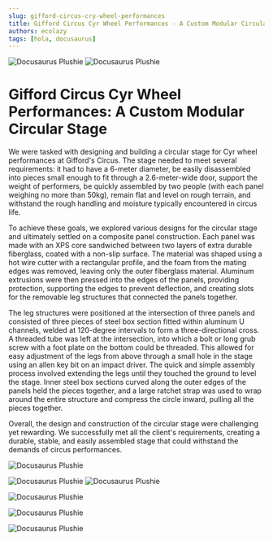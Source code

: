 ```yaml
---
slug: gifford-circus-cry-wheel-performances
title: Gifford Circus Cyr Wheel Performances - A Custom Modular Circular Stage
authors: ecolazy
tags: [hola, docusaurus]
---
```

![Docusaurus Plushie](/img/stage-3.jpg)
![Docusaurus Plushie](/img/stage-4.jpg)

# Gifford Circus Cyr Wheel Performances: A Custom Modular Circular Stage

We were tasked with designing and building a circular stage for Cyr wheel performances at Gifford's Circus. The stage needed to meet several requirements: it had to have a 6-meter diameter, be easily disassembled into pieces small enough to fit through a 2.6-meter-wide door, support the weight of performers, be quickly assembled by two people (with each panel weighing no more than 50kg), remain flat and level on rough terrain, and withstand the rough handling and moisture typically encountered in circus life.

To achieve these goals, we explored various designs for the circular stage and ultimately settled on a composite panel construction. Each panel was made with an XPS core sandwiched between two layers of extra durable fiberglass, coated with a non-slip surface. The material was shaped using a hot wire cutter with a rectangular profile, and the foam from the mating edges was removed, leaving only the outer fiberglass material. Aluminum extrusions were then pressed into the edges of the panels, providing protection, supporting the edges to prevent deflection, and creating slots for the removable leg structures that connected the panels together.

The leg structures were positioned at the intersection of three panels and consisted of three pieces of steel box section fitted within aluminum U channels, welded at 120-degree intervals to form a three-directional cross. A threaded tube was left at the intersection, into which a bolt or long grub screw with a foot plate on the bottom could be threaded. This allowed for easy adjustment of the legs from above through a small hole in the stage using an allen key bit on an impact driver. The quick and simple assembly process involved extending the legs until they touched the ground to level the stage. Inner steel box sections curved along the outer edges of the panels held the pieces together, and a large ratchet strap was used to wrap around the entire structure and compress the circle inward, pulling all the pieces together.

Overall, the design and construction of the circular stage were challenging yet rewarding. We successfully met all the client's requirements, creating a durable, stable, and easily assembled stage that could withstand the demands of circus performances.





![Docusaurus Plushie](/img/stage-7.jpg)

![Docusaurus Plushie](/img/stage-8.jpg)
![Docusaurus Plushie](/img/stage-2.jpg)

![Docusaurus Plushie](/img/stage-6.jpg)

![Docusaurus Plushie](/img/stage-1.jpg)

![Docusaurus Plushie](/img/stage-10.jpg)
